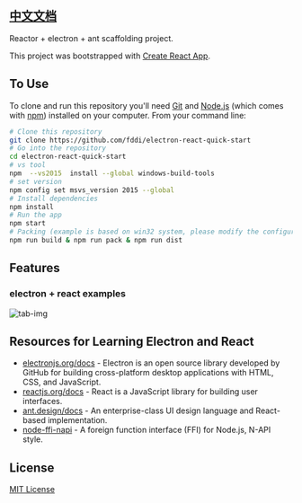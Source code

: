 ## [中文文档](README.md)
Reactor + electron + ant scaffolding project.

This project was bootstrapped with [Create React App](https://github.com/facebookincubator/create-react-app).

## To Use

To clone and run this repository you'll need [Git](https://git-scm.com) and [Node.js](https://nodejs.org/en/download/) (which comes with [npm](http://npmjs.com)) installed on your computer. From your command line:

```bash
# Clone this repository
git clone https://github.com/fddi/electron-react-quick-start
# Go into the repository
cd electron-react-quick-start
# vs tool
npm  --vs2015  install --global windows-build-tools
# set version
npm config set msvs_version 2015 --global
# Install dependencies
npm install
# Run the app
npm start
# Packing (example is based on win32 system, please modify the configuration according to the operating system)
npm run build & npm run pack & npm run dist
```

## Features
### electron + react examples
![tab-img](https://fddi.github.io/electron-react-quick-start/img-example1.png)
## Resources for Learning Electron and React

- [electronjs.org/docs](https://electronjs.org/docs) - Electron is an open source library developed by GitHub for building cross-platform desktop applications with HTML, CSS, and JavaScript. 
- [reactjs.org/docs](https://reactjs.org/docs/getting-started.html) - React is a JavaScript library for building user interfaces. 
- [ant.design/docs](https://ant.design/docs) - An enterprise-class UI design language and React-based implementation.
- [node-ffi-napi](https://github.com/node-ffi-napi/node-ffi-napi) - A foreign function interface (FFI) for Node.js, N-API style.
## License
[MIT License](LICENSE.md)